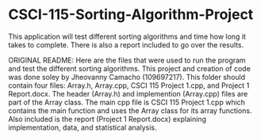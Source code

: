 # CSCI-115-Sorting-Algorithm-Project
This application will test different sorting algorithms and time how long it takes to complete. There is also a report included to go over the results.

ORIGINAL README:
Here are the files that were used to run the program and test the different sorting algorithms.
This project and creation of code was done soley by Jheovanny Camacho (109697217).
This folder should contain four files:
Array.h, Array.cpp, CSCI 115 Project 1.cpp, and Project 1 Report.docx.
The header (Array.h) and implemention (Array.cpp) files are part of the Array class.
The main cpp file is CSCI 115 Project 1.cpp which contains the main function and uses the Array class for its array functions.
Also included is the report (Project 1 Report.docx) explaining implementation, data, and statistical analysis.
